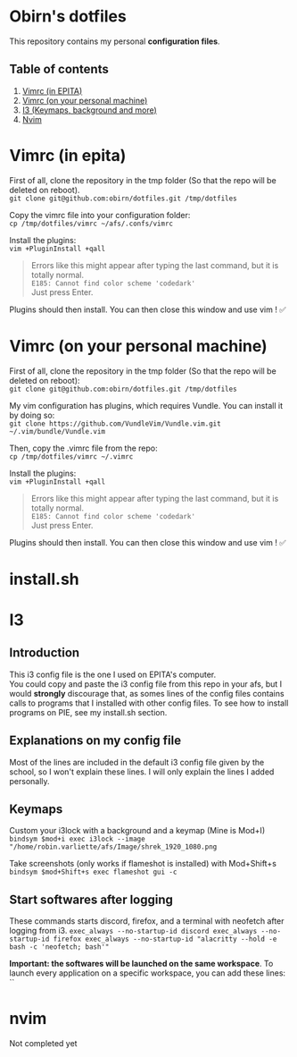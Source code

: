 # Obirn's dotfiles

This repository contains my personal **configuration files**.

## Table of contents
1. [Vimrc (in EPITA)](#vimrc-in-epita)
2. [Vimrc (on your personal machine)](#vimrc-on-your-personal-machine)
3. [I3 (Keymaps, background and more)](#i3)
4. [Nvim](#nvim)

# Vimrc (in epita)
First of all, clone the repository in the tmp folder (So that the repo will be deleted on reboot).  
`git clone git@github.com:obirn/dotfiles.git /tmp/dotfiles`

Copy the vimrc file into your configuration folder:  
`cp /tmp/dotfiles/vimrc ~/afs/.confs/vimrc`

Install the plugins:  
`vim +PluginInstall +qall`

> Errors like this might appear after typing the last command, but it is totally normal.<br>
`E185: Cannot find color scheme 'codedark'`<br>
> Just press Enter.<br>

Plugins should then install. You can then close this window and use vim ! ✅

# Vimrc (on your personal machine)

First of all, clone the repository in the tmp folder (So that the repo will be deleted on reboot):  
`git clone git@github.com:obirn/dotfiles.git /tmp/dotfiles`

My vim configuration has plugins, which requires Vundle.
You can install it by doing so:  
`git clone https://github.com/VundleVim/Vundle.vim.git ~/.vim/bundle/Vundle.vim`

Then, copy the .vimrc file from the repo:  
`cp /tmp/dotfiles/vimrc ~/.vimrc`

Install the plugins:  
`vim +PluginInstall +qall`

> Errors like this might appear after typing the last command, but it is totally normal.<br>
`E185: Cannot find color scheme 'codedark'`<br>
> Just press Enter.<br>

Plugins should then install. You can then close this window and use vim ! ✅

# install.sh

# I3

## Introduction
This i3 config file is the one I used on EPITA's computer.  
You could copy and paste the i3 config file from this repo in your afs, but I would **strongly** discourage that, as somes lines of the config files contains calls to programs that I installed with other config files.
To see how to install programs on PIE, see my install.sh section.

## Explanations on my config file
Most of the lines are included in the default i3 config file given by the school, so I won't explain these lines.
I will only explain the lines I added personally.

## Keymaps
Custom your i3lock with a background and a keymap (Mine is Mod+I)
`bindsym $mod+i exec i3lock --image "/home/robin.varliette/afs/Image/shrek_1920_1080.png`

Take screenshots (only works if flameshot is installed) with Mod+Shift+s 
`bindsym $mod+Shift+s exec flameshot gui -c`

## Start softwares after logging
These commands starts discord, firefox, and a terminal with neofetch after logging from i3.
`exec_always --no-startup-id discord
exec_always --no-startup-id firefox
exec_always --no-startup-id "alacritty --hold -e bash -c 'neofetch; bash'"`

**Important: the softwares will be launched on the same workspace**.
To launch every application on a specific workspace, you can add these lines:
``



# nvim
Not completed yet
